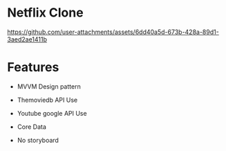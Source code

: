 # Netflix Clone





https://github.com/user-attachments/assets/6dd40a5d-673b-428a-89d1-3aed2ae1411b




# Features

- MVVM Design pattern

- Themoviedb  API Use

- Youtube google API Use

- Core Data

- No storyboard












